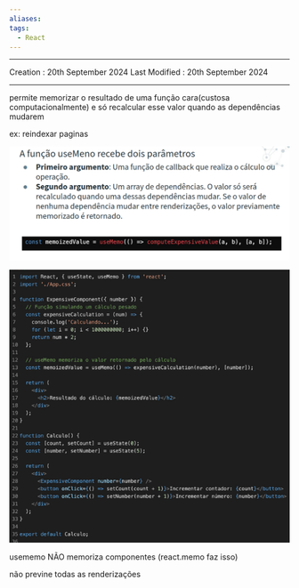 ```yaml
---
aliases: 
tags:
  - React
---
```

---
Creation : 20th September 2024
Last Modified : 20th September 2024
___

permite memorizar o resultado de uma função cara(custosa computacionalmente) e só recalcular esse valor quando as dependências mudarem

ex: reindexar paginas

![Pasted image 20240920215105](../Images/Pasted%20image%2020240920215105.png)

![Pasted image 20240920215344](../Images/Pasted%20image%2020240920215344.png)


usememo NÃO memoriza componentes  (react.memo faz isso)

não previne todas as renderizações